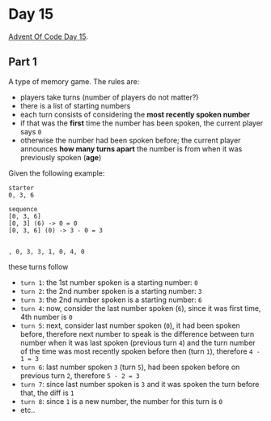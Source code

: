 # Day 15

[Advent Of Code Day 15](https://adventofcode.com/2020/day/15).

## Part 1

A type of memory game. The rules are:

* players take turns (number of players do not matter?)
* there is a list of starting numbers
* each turn consists of considering the **most recently spoken number**
* if that was the **first** time the number has been spoken, the current player says `0`
* otherwise the number had been spoken before; the current player announces **how many turns apart** the number is from when it was previously spoken (**age**)

Given the following example:

```
starter
0, 3, 6

sequence
[0, 3, 6]
[0, 3] (6) -> 0 = 0
[0, 3, 6] (0) -> 3 - 0 = 3


, 0, 3, 3, 1, 0, 4, 0
```

these turns follow

* `turn 1`: the 1st number spoken is a starting number: `0`
* `turn 2`: the 2nd number spoken is a starting number: `3`
* `turn 3`: the 2nd number spoken is a starting number: `6`
* `turn 4`: now, consider the last number spoken (`6`), since it was first time, 4th number is `0`
* `turn 5`: next, consider last number spoken (`0`), it had been spoken before, therefore next number to speak is the difference between turn number when it was last spoken (previous turn `4`) and the turn number of the time was most recently spoken before then (turn `1`), therefore `4 - 1 = 3`
* `turn 6`: last number spoken `3` (turn `5`), had been spoken before on previous turn `2`, therefore `5 - 2 = 3`
* `turn 7`: since last number spoken is `3` and it was spoken the turn before that, the diff is `1`
* `turn 8`: since `1` is a new number, the number for this turn is `0`
* etc..
